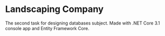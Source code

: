 # Landscaping Company
The second task for designing databases subject.
Made with .NET Core 3.1 console app and Entity Framework Core.